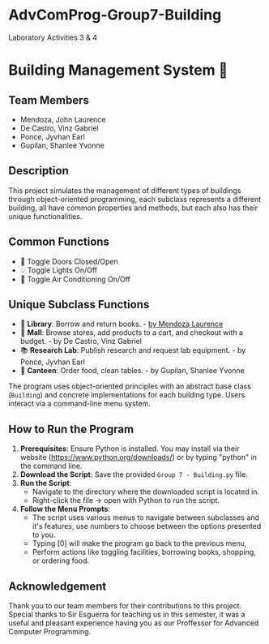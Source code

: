 # AdvComProg-Group7-Building
Laboratory Activities 3 &amp; 4

# Building Management System :city_sunrise:

## Team Members
- Mendoza, John Laurence
- De Castro, Vinz Gabriel
- Ponce, Jyvhan Earl
- Gupilan, Shanlee Yvonne

## Description
This project simulates the management of different types of buildings through object-oriented programming, each subclass represents a different building, all have common properties and methods, but each also has their unique functionalities.
## Common Functions
- :door: Toggle Doors Closed/Open
- :bulb: Toggle Lights On/Off
- :icecream: Toggle Air Conditioning On/Off
## Unique Subclass Functions
- :book: **Library**: Borrow and return books. - <ins>by Mendoza Laurence</ins>
- :department_store: **Mall**: Browse stores, add products to a cart, and checkout with a budget. - by De Castro, Vinz Gabriel
- :books: **Research Lab**: Publish research and request lab equipment. - by Ponce, Jyvhan Earl
- :hamburger: **Canteen**: Order food, clean tables. - by Gupilan, Shanlee Yvonne

The program uses object-oriented principles with an abstract base class (`Building`) and concrete implementations for each building type. Users interact via a command-line menu system.

## How to Run the Program
1. **Prerequisites**: Ensure Python is installed. You may install via their website (https://www.python.org/downloads/) or by typing "python" in the command line.
2. **Download the Script**: Save the provided `Group 7 - Building.py` file.
3. **Run the Script**:
   - Navigate to the directory where the downloaded script is located in.
   - Right-click the file -> open with Python to run the script.
4. **Follow the Menu Prompts**:
   - The script uses various menus to navigate between subclasses and it's features, use numbers to choose between the options presented to you.
   - Typing [0] will make the program go back to the previous menu,
   - Perform actions like toggling facilities, borrowing books, shopping, or ordering food.

## Acknowledgement
Thank you to our team members for their contributions to this project. Special thanks to Sir Esguerra for teaching us in this semester, it was a useful and pleasant experience having you as our Proffessor for Advanced Computer Programming. 
